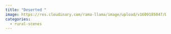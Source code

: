 ```yaml
---
title: "Deserted "
image: https://res.cloudinary.com/rama-llama/image/upload/v1609185047/Deserted_czg8wu.jpg
categories:
  - rural-scenes
---
```

